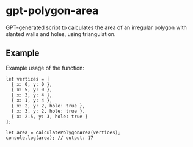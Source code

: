 # gpt-polygon-area

GPT-generated script to calculates the area of an irregular polygon with slanted walls and holes, using triangulation.

## Example

Example usage of the function:

```
let vertices = [
  { x: 0, y: 0 },
  { x: 5, y: 0 },
  { x: 3, y: 4 },
  { x: 1, y: 4 },
  { x: 2, y: 2, hole: true },
  { x: 3, y: 2, hole: true },
  { x: 2.5, y: 3, hole: true }
];

let area = calculatePolygonArea(vertices);
console.log(area); // output: 17
```